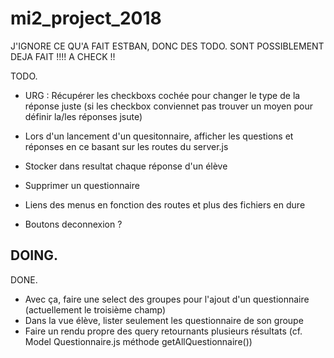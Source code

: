 # mi2_project_2018

J'IGNORE CE QU'A FAIT ESTBAN, DONC DES TODO. SONT POSSIBLEMENT DEJA FAIT !!!! A CHECK !!

  TODO.
  - URG : Récupérer les checkboxs cochée pour changer le type de la réponse juste (si les checkbox conviennet pas trouver un moyen pour définir la/les réponses jsute)
  - Lors d'un lancement d'un quesitonnaire, afficher les questions et réponses en ce basant sur les routes du server.js
  - Stocker dans resultat chaque réponse d'un élève
  - Supprimer un questionnaire
  - Liens des menus en fonction des routes et plus des fichiers en dure

  - Boutons deconnexion ?

  DOING.
  -

  DONE.
  - Avec ça, faire une select des groupes pour l'ajout d'un questionnaire (actuellement le troisième champ)
  - Dans la vue élève, lister seulement les questionnaire de son groupe
  - Faire un rendu propre des query retournants plusieurs résultats (cf. Model Questionnaire.js méthode getAllQuestionnaire())
